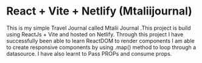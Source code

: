 # React + Vite + Netlify (Mtaliijournal)

This is my simple Travel Journal called Mtalii Journal .This project is build using ReactJs + Vite and hosted on Netlify.
Through this project I have successfully been able to learn ReactDOM to render components I am able to create responsive components by using .map() method to loop through a datasource.
I have also learnt to Pass PROPs and consume props.
